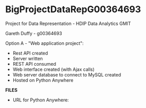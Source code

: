 # BigProjectDataRepG00364693

Project for Data Representation - HDIP Data Analytics GMIT

Gareth Duffy - g00364693

Option A - "Web application project":

- Rest API created
- Server written
- REST API consumed
- Web interface created (with Ajax calls)
- Web server database to connect to MySQL created
- Hosted on Python Anywhere

**FILES**




- URL for Python Anywhere: 
 
